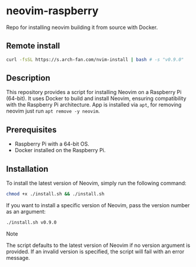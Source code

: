 # neovim-raspberry

Repo for installing neovim building it from source with Docker.

## Remote install
```bash
curl -fsSL https://s.arch-fan.com/nvim-install | bash # -s "v0.9.0"
```

## Description
This repository provides a script for installing Neovim on a Raspberry Pi (64-bit). It uses Docker to build and install Neovim, ensuring compatibility with the Raspberry Pi architecture.
App is installed via `apt`, for removing neovim just run `apt remove -y neovim`.

## Prerequisites
- Raspberry Pi with a 64-bit OS.
- Docker installed on the Raspberry Pi.

## Installation

To install the latest version of Neovim, simply run the following command:

```sh
chmod +x ./install.sh && ./install.sh
```

If you want to install a specific version of Neovim, pass the version number as an argument:

```sh
./install.sh v0.9.0
```

> [!NOTE]
>The script defaults to the latest version of Neovim if no version argument is provided. If an invalid version is specified, the script will fail with an error message.
